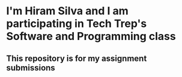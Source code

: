 <h1>I'm Hiram Silva and I am participating in Tech Trep's Software and Programming class</h1>
<h2>This repository is for my assignment submissions</h2>

